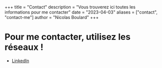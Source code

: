 +++
title = "Contact"
description = "Vous trouverez ici toutes les informations pour me contacter"
date = "2023-04-03"
aliases = ["contact", "contact-me"]
author = "Nicolas Boulard"
+++

# Pour me contacter, utilisez les réseaux !

* [LinkedIn](https://www.linkedin.com/in/nicolas-boulard/)